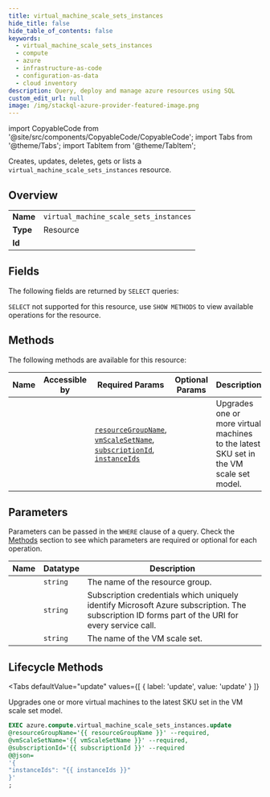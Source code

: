 ```yaml
--- 
title: virtual_machine_scale_sets_instances
hide_title: false
hide_table_of_contents: false
keywords:
  - virtual_machine_scale_sets_instances
  - compute
  - azure
  - infrastructure-as-code
  - configuration-as-data
  - cloud inventory
description: Query, deploy and manage azure resources using SQL
custom_edit_url: null
image: /img/stackql-azure-provider-featured-image.png
---
```


import CopyableCode from '@site/src/components/CopyableCode/CopyableCode';
import Tabs from '@theme/Tabs';
import TabItem from '@theme/TabItem';

Creates, updates, deletes, gets or lists a <code>virtual_machine_scale_sets_instances</code> resource.

## Overview
<table><tbody>
<tr><td><b>Name</b></td><td><code>virtual_machine_scale_sets_instances</code></td></tr>
<tr><td><b>Type</b></td><td>Resource</td></tr>
<tr><td><b>Id</b></td><td><CopyableCode code="azure.compute.virtual_machine_scale_sets_instances" /></td></tr>
</tbody></table>

## Fields

The following fields are returned by `SELECT` queries:

`SELECT` not supported for this resource, use `SHOW METHODS` to view available operations for the resource.


## Methods

The following methods are available for this resource:

<table>
<thead>
    <tr>
    <th>Name</th>
    <th>Accessible by</th>
    <th>Required Params</th>
    <th>Optional Params</th>
    <th>Description</th>
    </tr>
</thead>
<tbody>
<tr>
    <td><a href="#update"><CopyableCode code="update" /></a></td>
    <td><CopyableCode code="exec" /></td>
    <td><a href="#parameter-resourceGroupName"><code>resourceGroupName</code></a>, <a href="#parameter-vmScaleSetName"><code>vmScaleSetName</code></a>, <a href="#parameter-subscriptionId"><code>subscriptionId</code></a>, <a href="#parameter-instanceIds"><code>instanceIds</code></a></td>
    <td></td>
    <td>Upgrades one or more virtual machines to the latest SKU set in the VM scale set model.</td>
</tr>
</tbody>
</table>

## Parameters

Parameters can be passed in the `WHERE` clause of a query. Check the [Methods](#methods) section to see which parameters are required or optional for each operation.

<table>
<thead>
    <tr>
    <th>Name</th>
    <th>Datatype</th>
    <th>Description</th>
    </tr>
</thead>
<tbody>
<tr id="parameter-resourceGroupName">
    <td><CopyableCode code="resourceGroupName" /></td>
    <td><code>string</code></td>
    <td>The name of the resource group.</td>
</tr>
<tr id="parameter-subscriptionId">
    <td><CopyableCode code="subscriptionId" /></td>
    <td><code>string</code></td>
    <td>Subscription credentials which uniquely identify Microsoft Azure subscription. The subscription ID forms part of the URI for every service call.</td>
</tr>
<tr id="parameter-vmScaleSetName">
    <td><CopyableCode code="vmScaleSetName" /></td>
    <td><code>string</code></td>
    <td>The name of the VM scale set.</td>
</tr>
</tbody>
</table>

## Lifecycle Methods

<Tabs
    defaultValue="update"
    values={[
        { label: 'update', value: 'update' }
    ]}
>
<TabItem value="update">

Upgrades one or more virtual machines to the latest SKU set in the VM scale set model.

```sql
EXEC azure.compute.virtual_machine_scale_sets_instances.update 
@resourceGroupName='{{ resourceGroupName }}' --required, 
@vmScaleSetName='{{ vmScaleSetName }}' --required, 
@subscriptionId='{{ subscriptionId }}' --required 
@@json=
'{
"instanceIds": "{{ instanceIds }}"
}'
;
```
</TabItem>
</Tabs>
